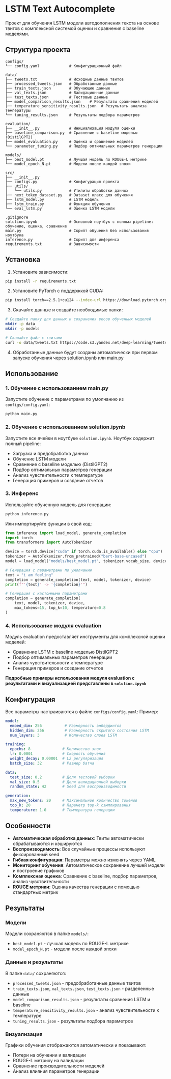 # LSTM Text Autocomplete

Проект для обучения LSTM модели автодополнения текста на основе твитов с комплексной системой оценки и сравнения с baseline моделями.

## Структура проекта

```
configs/
└── config.yaml             # Конфигурационный файл

data/
├── tweets.txt              # Исходные данные твитов
├── processed_tweets.json   # Обработанные данные
├── train_texts.json        # Обучающие данные
├── val_texts.json          # Валидационные данные
├── test_texts.json         # Тестовые данные
├── model_comparison_results.json    # Результаты сравнения моделей
├── temperature_sensitivity_results.json  # Результаты анализа температуры
└── tuning_results.json     # Результаты подбора параметров

evaluation/
├── __init__.py             # Инициализация модуля оценки
├── baseline_comparison.py  # Сравнение с baseline моделью (DistilGPT2)
├── model_evaluation.py     # Оценка и сравнение моделей
└── parameter_tuning.py     # Подбор оптимальных параметров генерации

models/
├── best_model.pt           # Лучшая модель по ROUGE-L метрике
└── model_epoch_N.pt        # Модели после каждой эпохи

src/
├── __init__.py
├── configs.py              # Конфигурация проекта
├── utils/
│   └── utils.py            # Утилиты обработки данных
├── next_token_dataset.py   # Dataset класс для обучения
├── lstm_model.py           # LSTM модель
├── lstm_train.py           # Функции обучения
└── eval_lstm.py            # Оценка LSTM модели

.gitignore
solution.ipynb              # Основной ноутбук с полным pipeline: обучение, оценка, сравнение
main.py                     # Скрипт обучения без использования ноутбука
inference.py                # Скрипт для инференса
requirements.txt            # Зависимости
```

## Установка

1. Установите зависимости:
```bash
pip install -r requirements.txt
```

2. Установите PyTorch с поддержкой CUDA:
```bash
pip install torch==2.5.1+cu124 --index-url https://download.pytorch.org/whl/cu124
```

3. Скачайте данные и создайте необходимые папки:
```bash
# Создайте папку для данных и сохранения весов обученных моделей
mkdir -p data
mkdir -p models

# Скачайте файл с твитами
curl -o data/tweets.txt https://code.s3.yandex.net/deep-learning/tweets.txt
```

4. Обработанные данные будут созданы автоматически при первом запуске обучения через solution.ipynb или main.py

## Использование

### 1. Обучение с использованием main.py

Запустите обучение с параметрами по умолчанию из `configs/config.yaml`:

```bash
python main.py
```

### 2. Обучение с использованием solution.ipynb

Запустите все ячейки в ноутбуке `solution.ipynb`. Ноутбук содержит полный pipeline:
- Загрузка и предобработка данных
- Обучение LSTM модели
- Сравнение с baseline моделью (DistilGPT2)
- Подбор оптимальных параметров генерации
- Анализ чувствительности к температуре
- Генерация примеров и создание отчетов

### 3. Инференс

Используйте обученную модель для генерации:

```bash
python inference.py
```

Или импортируйте функции в свой код:

```python
from inference import load_model, generate_completion
import torch
from transformers import AutoTokenizer

device = torch.device("cuda" if torch.cuda.is_available() else "cpu")
tokenizer = AutoTokenizer.from_pretrained("bert-base-uncased")
model = load_model("models/best_model.pt", tokenizer.vocab_size, device)

# Генерация с параметрами по умолчанию
text = "i am feeling"
completion = generate_completion(text, model, tokenizer, device)
print(f"'{text}' -> '{completion}'")

# Генерация с кастомными параметрами
completion = generate_completion(
    text, model, tokenizer, device,
    max_tokens=15, top_k=10, temperature=0.8
)
```

### 4. Использование модуля evaluation

Модуль evaluation предоставляет инструменты для комплексной оценки моделей:
- Сравнение LSTM с baseline моделью DistilGPT2
- Подбор оптимальных параметров генерации
- Анализ чувствительности к температуре
- Генерация примеров и создание отчетов

**Подробные примеры использования модуля evaluation с результатами и визуализацией представлены в `solution.ipynb`**

## Конфигурация

Все параметры настраиваются в файле `configs/config.yaml`:
Пример:
```yaml
model:
  embed_dim: 256          # Размерность эмбеддингов
  hidden_dim: 256         # Размерность скрытого состояния LSTM
  num_layers: 3           # Количество слоев LSTM

training:
  epochs: 8              # Количество эпох
  lr: 0.0001             # Скорость обучения
  weight_decay: 0.00001  # L2 регуляризация
  batch_size: 32         # Размер батча

data:
  test_size: 0.2         # Доля тестовой выборки
  val_size: 0.5          # Доля валидационной выборки
  random_state: 42       # Seed для воспроизводимости

generation:
  max_new_tokens: 20     # Максимальное количество токенов
  top_k: 20              # Параметр top-k сэмплирования
  temperature: 1.0       # Температура генерации
```

## Особенности

- **Автоматическая обработка данных**: Твиты автоматически обрабатываются и кэшируются
- **Воспроизводимость**: Все случайные процессы используют фиксированный seed
- **Гибкая конфигурация**: Параметры можно изменять через YAML
- **Мониторинг обучения**: Автоматическое сохранение лучшей модели и построение графиков
- **Комплексная оценка**: Сравнение с baseline, подбор параметров, анализ чувствительности
- **ROUGE метрики**: Оценка качества генерации с помощью стандартных метрик

## Результаты

### Модели
Модели сохраняются в папке `models/`:
- `best_model.pt` - лучшая модель по ROUGE-L метрике
- `model_epoch_N.pt` - модели после каждой эпохи

### Данные и результаты
В папке `data/` сохраняются:
- `processed_tweets.json` - предобработанные данные твитов
- `train_texts.json`, `val_texts.json`, `test_texts.json` - разделенные данные
- `model_comparison_results.json` - результаты сравнения LSTM и baseline
- `temperature_sensitivity_results.json` - анализ чувствительности к температуре
- `tuning_results.json` - результаты подбора параметров

### Визуализация
Графики обучения отображаются автоматически и показывают:
- Потери на обучении и валидации
- ROUGE-L метрику на валидации
- Сравнение производительности моделей
- Анализ влияния параметров генерации
